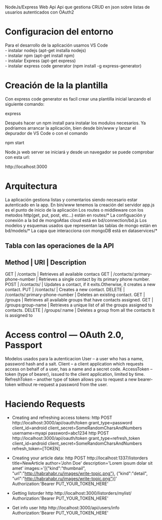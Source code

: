 NodeJs/Express Web Api
Api que gestiona CRUD en json sobre listas de usuarios autenticados con OAuth2

<h1>Configuracion del entorno</h1>
Para el desarrollo de la aplicación usamos VS Code<br />
    - instalar nodejs (apt-get installa nodejs)<br />
    - instalar npm (apt-get install npm)<br />
    - instalar Express (apt-get express)<br />
    - instalar express code generator (npm install -g express-generator)<br />

<h1>Creación de la la plantilla</h1>
Con express code generator es facíl crear una plantilla inicial lanzando el siguiente comando:

express <myExpressApp>

Después hacer un npm install para instalar los modulos necesarios. Ya podriamos arrancar la aplicación, bien desde bin/www y lanzar el depurador de VS Code o con el comando

npm start

Node.js web server se iniciará y desde un navegador se puede comprobar con esta url:

http://localhost:3000

<h1>Arquitectura</h1>
La aplicación gestiona listas y comentarios siendo necesario estar autenticado en la app.
En bin/www tenemos la creación del servidor
app.js es el punto de inicio de la aplicación 
Los routes o middleware con los metodos http(get, put, post, etc...) están en routes/*
La configuación y conexión a la bd de mongoAtlas cloud está en bd/connection/bd.js
Los modelos y esquemas usados que representan las tablas de mongo están en bd/models/*
La capa que interacciona con mongoDB está en dataservices/*

Tabla con las operaciones de la API
---------------------------------------------------------------------------------------------------------------
Method |  URI                             |   Description
---------------------------------------------------------------------------------------------------------------
GET    | /contacts                        | Retrieves all available contacs
GET    | /contacts/:primary-phone-number  | Retrieves a single contact by its primary phone number.
POST   | /contacts/                       | Updates a contact, if it exits.Otherwise, it creates a new contact.
PUT    | /contacts/                       | Creates a new contact.
DELETE | /contacts/:primary-phone-number  | Deletes an existing contact.
GET    | /groups                          | Retrieves all available groups that have contacts assigned.
GET    | /groups:group-name               | Retrieves a unique list of all the groups assigned to contacts.
DELETE | /groups/:name                    | Deletes a group from all the contacts it is assigned to

<h1>Access control — OAuth 2.0, Passport</h1>

Modelos usados para la autenticacion
User – a user who has a name, password hash and a salt.
Client – a client application which requests access on behalf of a user, has a name and a secret code.
AccessToken – token (type of bearer), issued to the client application, limited by time.
RefreshToken – another type of token allows you to request a new bearer-token without re-request a password from the user.

<h1>Haciendo Requests</h1>

* Creating and refreshing access tokens:
http POST http://localhost:3000/api/oauth/token grant_type=password client_id=android client_secret=SomeRandomCharsAndNumbers username=myapi password=abc1234
http POST http://localhost:3000/api/oauth/token grant_type=refresh_token client_id=android client_secret=SomeRandomCharsAndNumbers refresh_token=[TOKEN]

* Creating your article data:
http POST http://localhost:1337/listorders title=NewArticle author='John Doe' description='Lorem ipsum dolar sit amet' images:='[{"kind":"thumbnail", "url":"http://habrahabr.ru/images/write-topic.png"}, {"kind":"detail", "url":"http://habrahabr.ru/images/write-topic.png"}]' Authorization:'Bearer PUT_YOUR_TOKEN_HERE'

* Getting listorder
http http://localhost:3000/listorders/mylist/ Authorization:'Bearer PUT_YOUR_TOKEN_HERE'

* Get info user
http http://localhost:3000/api/users/info Authorization:'Bearer PUT_YOUR_TOKEN_HERE'
